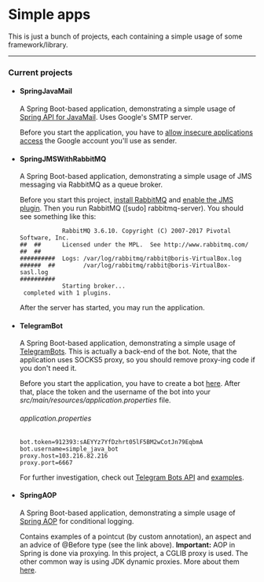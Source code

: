 # Simple apps
This is just a bunch of projects, each containing a simple usage of some framework/library.

---

### Current projects
* #### SpringJavaMail
    A Spring Boot-based application, demonstrating a simple usage of [Spring API for JavaMail](https://docs.spring.io/spring/docs/current/spring-framework-reference/integration.html#mail). Uses Google's SMTP server.
    
    Before you start the application, you have to [allow insecure applications access](https://myaccount.google.com/lesssecureapps) the Google account you'll use as sender.
    
* #### SpringJMSWithRabbitMQ
    A Spring Boot-based application, demonstrating a simple usage of JMS messaging via RabbitMQ as a queue broker.
    
    Before you start this project, [install RabbitMQ](https://www.rabbitmq.com/download.html) and [enable the JMS plugin](https://github.com/rabbitmq/rabbitmq-jms-topic-exchange#installation). 
    Then you run RabbitMQ ([sudo] rabbitmq-server). You should see something like this:
    ```
                RabbitMQ 3.6.10. Copyright (C) 2007-2017 Pivotal Software, Inc.
  ##  ##      Licensed under the MPL.  See http://www.rabbitmq.com/
  ##  ##
  ##########  Logs: /var/log/rabbitmq/rabbit@boris-VirtualBox.log
  ######  ##        /var/log/rabbitmq/rabbit@boris-VirtualBox-sasl.log
  ##########
                Starting broker...
     completed with 1 plugins.
     ```
     After the server has started, you may run the application.
    
* #### TelegramBot
    A Spring Boot-based application, demonstrating a simple usage of [TelegramBots](https://github.com/rubenlagus/TelegramBots "Java library to create bots using Telegram Bots API"). This is actually a back-end of the bot. Note, that the application uses SOCKS5 proxy, so you should remove proxy-ing code if you don't need it.
    
    Before you start the application, you have to create a bot [here](http://t.me/BotFather "BotFather"). After that, place the token and the username of the bot into your *src/main/resources/application.properties* file. 
    ###### application.properties
    ```
    bot.token=912393:sAEYYz7YfDzhrt05lF5BM2wCotJn79EqbmA
    bot.username=simple_java_bot
    proxy.host=103.216.82.216
    proxy.port=6667
    ```    
    For further investigation, check out [Telegram Bots API](https://core.telegram.org/bots/api) and [examples](https://github.com/rubenlagus/TelegramBots#example-bots).

* #### SpringAOP
    A Spring Boot-based application, demonstrating a simple usage of [Spring AOP](https://docs.spring.io/spring/docs/current/spring-framework-reference/core.html#aop) for conditional logging.
    
    Contains examples of a pointcut (by custom annotation), an aspect and an advice of @Before type (see the link above).
    **Important:** AOP in Spring is done via proxying. In this project, a CGLIB proxy is used. The other common way is using JDK dynamic proxies. More about them [here](https://docs.spring.io/spring/docs/current/spring-framework-reference/core.html#aop-proxying "About proxying mechanisms in Spring AOP").
    
    
